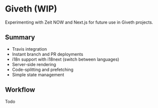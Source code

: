 # Giveth (WIP)
Experimenting with Zeit NOW and Next.js for future use in Giveth projects.

## Summary
- Travis integration
- Instant branch and PR deployments
- i18n support with i18next (switch between languages)
- Server-side rendering
- Code-splitting and prefetching
- Simple state management

## Workflow
Todo
